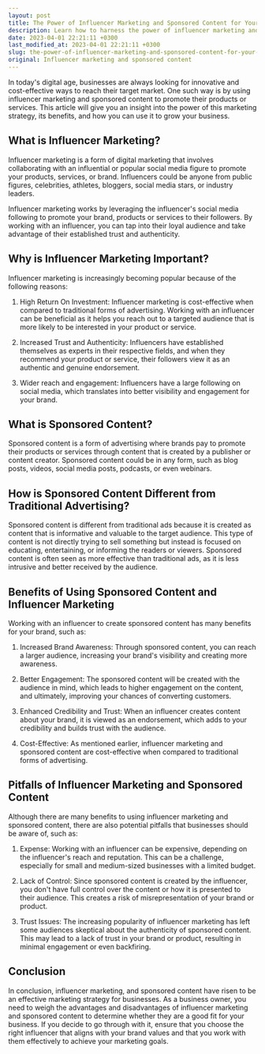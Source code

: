 ```yaml
---
layout: post
title: The Power of Influencer Marketing and Sponsored Content for Your Business
description: Learn how to harness the power of influencer marketing and sponsored content to grow your business and reach new audiences. Discover the benefits and pitfalls of this effective marketing strategy.
date: 2023-04-01 22:21:11 +0300
last_modified_at: 2023-04-01 22:21:11 +0300
slug: the-power-of-influencer-marketing-and-sponsored-content-for-your-business
original: Influencer marketing and sponsored content
---
```

In today's digital age, businesses are always looking for innovative and cost-effective ways to reach their target market. One such way is by using influencer marketing and sponsored content to promote their products or services. This article will give you an insight into the power of this marketing strategy, its benefits, and how you can use it to grow your business.

## What is Influencer Marketing?

Influencer marketing is a form of digital marketing that involves collaborating with an influential or popular social media figure to promote your products, services, or brand. Influencers could be anyone from public figures, celebrities, athletes, bloggers, social media stars, or industry leaders. 

Influencer marketing works by leveraging the influencer's social media following to promote your brand, products or services to their followers. By working with an influencer, you can tap into their loyal audience and take advantage of their established trust and authenticity.

## Why is Influencer Marketing Important?

Influencer marketing is increasingly becoming popular because of the following reasons:

1. High Return On Investment: Influencer marketing is cost-effective when compared to traditional forms of advertising. Working with an influencer can be beneficial as it helps you reach out to a targeted audience that is more likely to be interested in your product or service. 

2. Increased Trust and Authenticity: Influencers have established themselves as experts in their respective fields, and when they recommend your product or service, their followers view it as an authentic and genuine endorsement.

3. Wider reach and engagement: Influencers have a large following on social media, which translates into better visibility and engagement for your brand.

## What is Sponsored Content?

Sponsored content is a form of advertising where brands pay to promote their products or services through content that is created by a publisher or content creator. Sponsored content could be in any form, such as blog posts, videos, social media posts, podcasts, or even webinars.

## How is Sponsored Content Different from Traditional Advertising?

Sponsored content is different from traditional ads because it is created as content that is informative and valuable to the target audience. This type of content is not directly trying to sell something but instead is focused on educating, entertaining, or informing the readers or viewers. Sponsored content is often seen as more effective than traditional ads, as it is less intrusive and better received by the audience.

## Benefits of Using Sponsored Content and Influencer Marketing

Working with an influencer to create sponsored content has many benefits for your brand, such as:

1. Increased Brand Awareness: Through sponsored content, you can reach a larger audience, increasing your brand's visibility and creating more awareness.

2. Better Engagement: The sponsored content will be created with the audience in mind, which leads to higher engagement on the content, and ultimately, improving your chances of converting customers.

3. Enhanced Credibility and Trust: When an influencer creates content about your brand, it is viewed as an endorsement, which adds to your credibility and builds trust with the audience.

4. Cost-Effective: As mentioned earlier, influencer marketing and sponsored content are cost-effective when compared to traditional forms of advertising.

## Pitfalls of Influencer Marketing and Sponsored Content

Although there are many benefits to using influencer marketing and sponsored content, there are also potential pitfalls that businesses should be aware of, such as:

1. Expense: Working with an influencer can be expensive, depending on the influencer's reach and reputation. This can be a challenge, especially for small and medium-sized businesses with a limited budget.

2. Lack of Control: Since sponsored content is created by the influencer, you don't have full control over the content or how it is presented to their audience. This creates a risk of misrepresentation of your brand or product.

3. Trust Issues: The increasing popularity of influencer marketing has left some audiences skeptical about the authenticity of sponsored content. This may lead to a lack of trust in your brand or product, resulting in minimal engagement or even backfiring.

## Conclusion

In conclusion, influencer marketing, and sponsored content have risen to be an effective marketing strategy for businesses. As a business owner, you need to weigh the advantages and disadvantages of influencer marketing and sponsored content to determine whether they are a good fit for your business. If you decide to go through with it, ensure that you choose the right influencer that aligns with your brand values and that you work with them effectively to achieve your marketing goals.